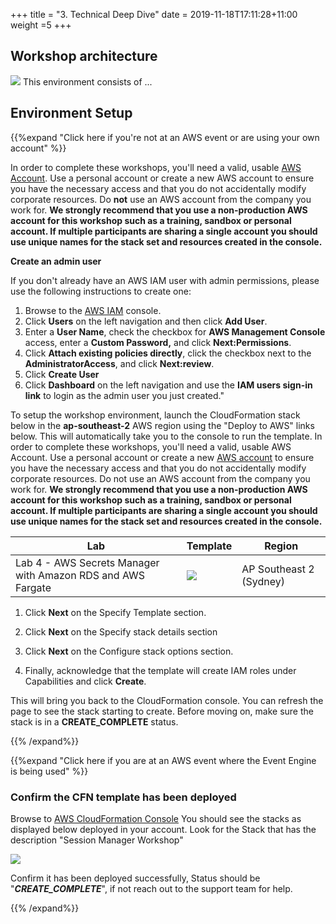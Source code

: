 +++
title = "3. Technical Deep Dive"
date = 2019-11-18T17:11:28+11:00
weight =5
+++

## Workshop architecture
![](/images/virtual-proctor/sec-arch.png)
This environment consists of ...

## Environment Setup

{{%expand "Click here if you're not at an AWS event or are using your own account" %}}

In order to complete these workshops, you'll need a valid, usable [AWS Account](https://aws.amazon.com/getting-started/). Use a personal account or create a new AWS account to ensure you have the necessary access and that you do not accidentally modify corporate resources. Do **not** use an AWS account from the company you work for. **We strongly recommend that you use a non-production AWS account for this workshop such as a training, sandbox or personal account. If multiple participants are sharing a single account you should use unique names for the stack set and resources created in the console.**

**Create an admin user**

If you don't already have an AWS IAM user with admin permissions, please use the following instructions to create one:

1. Browse to the [AWS IAM](https://console.aws.amazon.com/iam/) console.
2. Click **Users** on the left navigation and then click **Add User**.
3. Enter a **User Name**, check the checkbox for **AWS Management Console** access, enter a **Custom Password,** and click **Next:Permissions**.
4. Click **Attach existing policies directly**, click the checkbox next to the **AdministratorAccess**, and click **Next:review**.
5. Click **Create User**
6. Click **Dashboard** on the left navigation and use the **IAM users sign-in link** to login as the admin user you just created."

To setup the workshop environment, launch the CloudFormation stack below in the **ap-southeast-2** AWS region using the "Deploy to AWS" links below. This will automatically take you to the console to run the template. In order to complete these workshops, you'll need a valid, usable AWS Account. Use a personal account or create a new [AWS account](https://aws.amazon.com/getting-started/) to ensure you have the necessary access and that you do not accidentally modify corporate resources. Do not use an AWS account from the company you work for. **We strongly recommend that you use a non-production AWS account for this workshop such as a training, sandbox or personal account. If multiple participants are sharing a single account you should use unique names for the stack set and resources created in the console.**

| Lab | Template | Region |
|-----|----------|---------|
| Lab 4 - AWS Secrets Manager with Amazon RDS and AWS Fargate | [![](/images/deploy-to-aws.png)](https://console.aws.amazon.com/cloudformation/home?region=ap-southeast-2#/stacks/new?stackName=secrets&templateURL=https://patesumi-webcontent.s3-ap-southeast-2.amazonaws.com/downloads/secretsmgr.yml) | AP Southeast 2 (Sydney) |

1. Click **Next** on the Specify Template section.

2. Click **Next** on the Specify stack details section

3. Click **Next** on the Configure stack options section.

4. Finally, acknowledge that the template will create IAM roles under Capabilities and click **Create**.

This will bring you back to the CloudFormation console. You can refresh the page to see the stack starting to create. Before moving on, make sure the stack is in a **CREATE_COMPLETE** status. 

{{% /expand%}}


{{%expand "Click here if you are at an AWS event where the Event Engine is being used" %}}

### Confirm the CFN template has been deployed

Browse to [AWS CloudFormation Console](https://ap-southeast-2.console.aws.amazon.com/cloudformation)
You should see the stacks as displayed below deployed in your account. Look for the Stack that has the description "Session Manager Workshop"

![](/images/sec-2.png)

Confirm it has been deployed successfully, Status should be "***CREATE_COMPLETE***", if not reach out to the support team for help.

{{% /expand%}}
